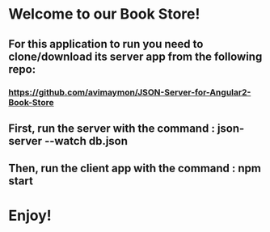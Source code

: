 # Welcome to our Book Store!

## For this application to run you need to clone/download its server app from the following repo:

### https://github.com/avimaymon/JSON-Server-for-Angular2-Book-Store

## First, run the server with the command : json-server --watch db.json

## Then, run the client app with the command : npm start

# Enjoy!
